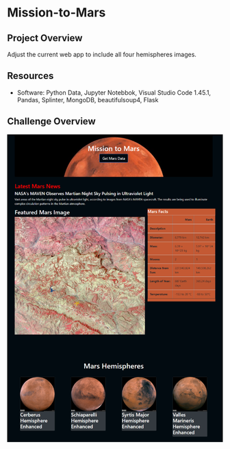 # Mission-to-Mars

## Project Overview
Adjust the current web app to include all four hemispheres images.  

## Resources
- Software: Python Data, Jupyter Notebbok, Visual Studio Code 1.45.1, Pandas, Splinter, MongoDB, beautifulsoup4, Flask

## Challenge Overview
![](./screencapture.png)

